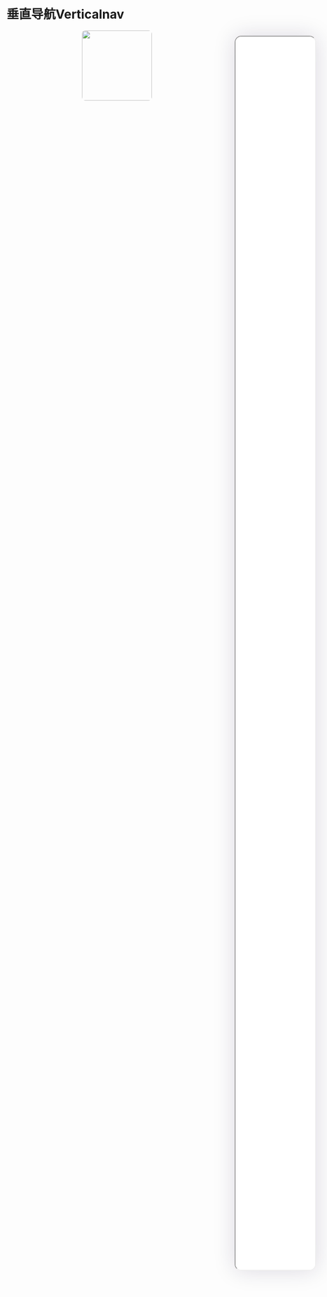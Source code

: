<!--
 * @Descripttion: 
 * @version: V1.0
 * @Author: Xiaokang Lei
 * @email: lxk201808@163.com
 * @Date: 2022-12-02 17:59:35
 * @LastEditors: Xiaokang Lei
 * @LastEditTime: 2022-12-06 22:48:55
-->

<div style="width:19%; height:88%; float:right; position:fixed; right:3%;top: 4%;z-index: 99;">
    <iframe src="./h5/index.html#/pages/index/plugin/verticalnav/verticalnav" width="100%" height="80%" style="border-radius:15px; box-shadow:0 0 50px 0px rgb(30 0 60 / 15%);"></iframe>
</div>

# 垂直导航Verticalnav

<div align=center>
  <img width="160px" style="border-radius: 5%;" src="https://s1.ax1x.com/2022/11/30/zwKDdU.jpg">
</div>